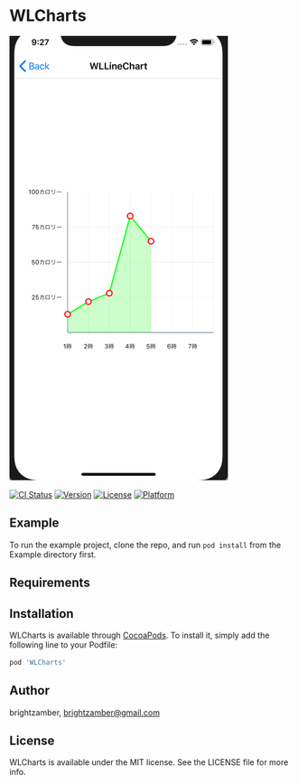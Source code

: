 # WLCharts

![Sample](https://github.com/zamberform/WLCharts/blob/master/screen/WLCharts.gif)

[![CI Status](https://img.shields.io/travis/brightzamber/WLCharts.svg?style=flat)](https://travis-ci.org/brightzamber/WLCharts)
[![Version](https://img.shields.io/cocoapods/v/WLCharts.svg?style=flat)](https://cocoapods.org/pods/WLCharts)
[![License](https://img.shields.io/cocoapods/l/WLCharts.svg?style=flat)](https://cocoapods.org/pods/WLCharts)
[![Platform](https://img.shields.io/cocoapods/p/WLCharts.svg?style=flat)](https://cocoapods.org/pods/WLCharts)

## Example

To run the example project, clone the repo, and run `pod install` from the Example directory first.

## Requirements

## Installation

WLCharts is available through [CocoaPods](https://cocoapods.org). To install
it, simply add the following line to your Podfile:

```ruby
pod 'WLCharts'
```

## Author

brightzamber, brightzamber@gmail.com

## License

WLCharts is available under the MIT license. See the LICENSE file for more info.
